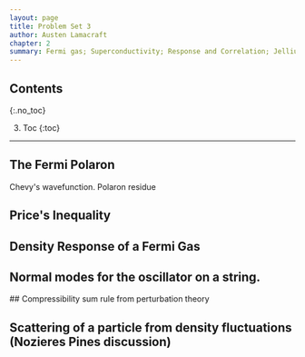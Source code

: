 ```yaml
---
layout: page
title: Problem Set 3
author: Austen Lamacraft
chapter: 2
summary: Fermi gas; Superconductivity; Response and Correlation; Jellium.
---
```


## Contents
{:.no_toc}

3. Toc
{:toc}

---

## The Fermi Polaron

Chevy's wavefunction. Polaron residue

## Price's Inequality

## Density Response of a Fermi Gas

## Normal modes for the oscillator on a string.

## Compressibility sum rule from perturbation theory

## Scattering of a particle from density fluctuations (Nozieres Pines discussion)
